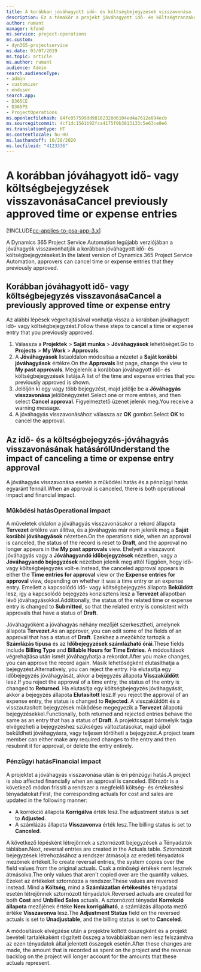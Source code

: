 ```yaml
---
title: A korábban jóváhagyott idő- és költségbejegyzések visszavonása
description: Ez a témakör a projekt jóváhagyott idő- és költségtranzakciójának visszavonásával kapcsolatban tartalmaz tájékoztatást.
author: rumant
manager: kfend
ms.service: project-operations
ms.custom:
- dyn365-projectservice
ms.date: 03/07/2019
ms.topic: article
ms.author: rumant
audience: Admin
search.audienceType:
- admin
- customizer
- enduser
search.app:
- D365CE
- D365PS
- ProjectOperations
ms.openlocfilehash: 84fc057599dd98162320d6104ed4a7612e894ecb
ms.sourcegitcommit: 4cf1dc1561b92fca4175f0b3813133c5e63ce8e6
ms.translationtype: HT
ms.contentlocale: hu-HU
ms.lasthandoff: 10/28/2020
ms.locfileid: "4123336"
---
```

# <a name="cancel-previously-approved-time-or-expense-entries"></a><span data-ttu-id="f7ae0-103">A korábban jóváhagyott idő- vagy költségbejegyzések visszavonása</span><span class="sxs-lookup"><span data-stu-id="f7ae0-103">Cancel previously approved time or expense entries</span></span>

[!INCLUDE[cc-applies-to-psa-app-3.x](../includes/cc-applies-to-psa-app-3x.md)]

<span data-ttu-id="f7ae0-104">A Dynamics 365 Project Service Automation legújabb verziójában a jóváhagyók visszavonhatják a korábban jóváhagyott idő- és költségbejegyzéseket.</span><span class="sxs-lookup"><span data-stu-id="f7ae0-104">In the latest version of Dynamics 365 Project Service Automation, approvers can cancel time or expense entries that they previously approved.</span></span>

## <a name="cancel-a-previously-approved-time-or-expense-entry"></a><span data-ttu-id="f7ae0-105">Korábban jóváhagyott idő- vagy költségbejegyzés visszavonása</span><span class="sxs-lookup"><span data-stu-id="f7ae0-105">Cancel a previously approved time or expense entry</span></span>

<span data-ttu-id="f7ae0-106">Az alábbi lépések végrehajtásával vonhatja vissza a korábban jóváhagyott idő- vagy költségbejegyzést.</span><span class="sxs-lookup"><span data-stu-id="f7ae0-106">Follow these steps to cancel a time or expense entry that you previously approved.</span></span>

1. <span data-ttu-id="f7ae0-107">Válassza a **Projektek** \> **Saját munka** \> **Jóváhagyások** lehetőséget.</span><span class="sxs-lookup"><span data-stu-id="f7ae0-107">Go to **Projects** \> **My Work** \> **Approvals**.</span></span>
2. <span data-ttu-id="f7ae0-108">A **Jóváhagyások** listaoldalon módosítsa a nézetet a **Saját korábbi jóváhagyások** értékre.</span><span class="sxs-lookup"><span data-stu-id="f7ae0-108">On the **Approvals** list page, change the view to **My past approvals**.</span></span> <span data-ttu-id="f7ae0-109">Megjelenik a korábban jóváhagyott idő- és költségbejegyzések listája.</span><span class="sxs-lookup"><span data-stu-id="f7ae0-109">A list of the time and expense entries that you previously approved is shown.</span></span>
3. <span data-ttu-id="f7ae0-110">Jelöljön ki egy vagy több bejegyzést, majd jelölje be a **Jóváhagyás visszavonása** jelölőnégyzetet.</span><span class="sxs-lookup"><span data-stu-id="f7ae0-110">Select one or more entries, and then select **Cancel approval**.</span></span> <span data-ttu-id="f7ae0-111">Figyelmeztető üzenet jelenik meg.</span><span class="sxs-lookup"><span data-stu-id="f7ae0-111">You receive a warning message.</span></span>
4. <span data-ttu-id="f7ae0-112">A jóváhagyás visszavonásához válassza az **OK** gombot.</span><span class="sxs-lookup"><span data-stu-id="f7ae0-112">Select **OK** to cancel the approval.</span></span>

## <a name="understand-the-impact-of-canceling-a-time-or-expense-entry-approval"></a><span data-ttu-id="f7ae0-113">Az idő- és a költségbejegyzés-jóváhagyás visszavonásának hatásáról</span><span class="sxs-lookup"><span data-stu-id="f7ae0-113">Understand the impact of canceling a time or expense entry approval</span></span>

<span data-ttu-id="f7ae0-114">A jóváhagyás visszavonása esetén a működési hatás és a pénzügyi hatás egyaránt fennáll.</span><span class="sxs-lookup"><span data-stu-id="f7ae0-114">When an approval is canceled, there is both operational impact and financial impact.</span></span>

### <a name="operational-impact"></a><span data-ttu-id="f7ae0-115">Működési hatás</span><span class="sxs-lookup"><span data-stu-id="f7ae0-115">Operational impact</span></span>

<span data-ttu-id="f7ae0-116">A műveletek oldalon a jóváhagyás visszavonásakor a rekord állapota **Tervezet** értékre van állítva, és a jóváhagyás már nem jelenik meg a **Saját korábbi jóváhagyások** nézetben.</span><span class="sxs-lookup"><span data-stu-id="f7ae0-116">On the operations side, when an approval is canceled, the status of the record is reset to **Draft**, and the approval no longer appears in the **My past approvals** view.</span></span> <span data-ttu-id="f7ae0-117">Ehelyett a visszavont jóváhagyás vagy a **Jóváhagyandó időbejegyzések** nézetben, vagy a **Jóváhagyandó bejegyzések** nézetben jelenik meg attól függően, hogy idő- vagy költségbejegyzés volt-e.</span><span class="sxs-lookup"><span data-stu-id="f7ae0-117">Instead, the canceled approval appears in either the **Time entries for approval** view or the **Expense entries for approval** view, depending on whether it was a time entry or an expense entry.</span></span> <span data-ttu-id="f7ae0-118">Emellett a kapcsolódó idő- vagy költségbejegyzés állapota **Beküldött** lesz, így a kapcsolódó bejegyzés konzisztens lesz a **Tervezet** állapotban lévő jóváhagyásokkal.</span><span class="sxs-lookup"><span data-stu-id="f7ae0-118">Additionally, the status of the related time or expense entry is changed to **Submitted**, so that the related entry is consistent with approvals that have a status of **Draft**.</span></span>

<span data-ttu-id="f7ae0-119">Jóváhagyóként a jóváhagyás néhány mezőjét szerkesztheti, amelynek állapota **Tervezet**.</span><span class="sxs-lookup"><span data-stu-id="f7ae0-119">As an approver, you can edit some of the fields of an approval that has a status of **Draft**.</span></span> <span data-ttu-id="f7ae0-120">Ezekhez a mezőkhöz tartozik a **Számlázás típusa** és az **Időbejegyzések számlázható órái**.</span><span class="sxs-lookup"><span data-stu-id="f7ae0-120">These fields include **Billing Type** and **Billable Hours for Time Entries**.</span></span> <span data-ttu-id="f7ae0-121">A módosítások végrehajtása után ismét jóváhagyhatja a rekordot.</span><span class="sxs-lookup"><span data-stu-id="f7ae0-121">After you make changes, you can approve the record again.</span></span> <span data-ttu-id="f7ae0-122">Másik lehetőségként elutasíthatja a bejegyzést.</span><span class="sxs-lookup"><span data-stu-id="f7ae0-122">Alternatively, you can reject the entry.</span></span> <span data-ttu-id="f7ae0-123">Ha elutasítja egy időbejegyzés jóváhagyását, akkor a bejegyzés állapota **Visszaküldött** lesz.</span><span class="sxs-lookup"><span data-stu-id="f7ae0-123">If you reject the approval of a time entry, the status of the entry is changed to **Returned**.</span></span> <span data-ttu-id="f7ae0-124">Ha elutasítja egy költségbejegyzés jóváhagyását, akkor a bejegyzés állapota **Elutasított** lesz.</span><span class="sxs-lookup"><span data-stu-id="f7ae0-124">If you reject the approval of an expense entry, the status is changed to **Rejected**.</span></span> <span data-ttu-id="f7ae0-125">A visszaküldött és a visszautasított bejegyzések működése megegyezik a **Tervezet** állapotú bejegyzésekkel.</span><span class="sxs-lookup"><span data-stu-id="f7ae0-125">Functionally, both returned and rejected entries behave the same as an entry that has a status of **Draft**.</span></span> <span data-ttu-id="f7ae0-126">A projektcsapat bármelyik tagja elvégezheti a bejegyzéshez szükséges változtatásokat, majd újból beküldheti jóváhagyásra, vagy teljesen törölheti a bejegyzést.</span><span class="sxs-lookup"><span data-stu-id="f7ae0-126">A project team member can either make any required changes to the entry and then resubmit it for approval, or delete the entry entirely.</span></span>

### <a name="financial-impact"></a><span data-ttu-id="f7ae0-127">Pénzügyi hatás</span><span class="sxs-lookup"><span data-stu-id="f7ae0-127">Financial impact</span></span>

<span data-ttu-id="f7ae0-128">A projektet a jóváhagyás visszavonása után is éri pénzügyi hatás.</span><span class="sxs-lookup"><span data-stu-id="f7ae0-128">A project is also affected financially when an approval is canceled.</span></span> <span data-ttu-id="f7ae0-129">Előrször is a következő módon frissíti a rendszer a megfelelő költség- és értékesítési tényadatokat:</span><span class="sxs-lookup"><span data-stu-id="f7ae0-129">First, the corresponding actuals for cost and sales are updated in the following manner:</span></span>

- <span data-ttu-id="f7ae0-130">A korrekció állapota **Korrigálva** érték lesz.</span><span class="sxs-lookup"><span data-stu-id="f7ae0-130">The adjustment status is set to **Adjusted**.</span></span>
- <span data-ttu-id="f7ae0-131">A számlázás állapota **Visszavonva** érték lesz.</span><span class="sxs-lookup"><span data-stu-id="f7ae0-131">The billing status is set to **Canceled**.</span></span>

<span data-ttu-id="f7ae0-132">A következő lépésként létrejönnek a sztornózott bejegyzések a Tényadatok táblában.</span><span class="sxs-lookup"><span data-stu-id="f7ae0-132">Next, reversal entries are created in the Actuals table.</span></span> <span data-ttu-id="f7ae0-133">Sztornózott bejegyzések létrehozásához a rendszer átmásolja az eredeti tényadatok mezőinek értékeit.</span><span class="sxs-lookup"><span data-stu-id="f7ae0-133">To create reversal entries, the system copies over the field values from the original actuals.</span></span> <span data-ttu-id="f7ae0-134">Csak a minőségi értékek nem lesznek átmásolva.</span><span class="sxs-lookup"><span data-stu-id="f7ae0-134">The only values that aren't copied over are the quantity values.</span></span> <span data-ttu-id="f7ae0-135">Ezeket az értékeket sztornózza a rendszer.</span><span class="sxs-lookup"><span data-stu-id="f7ae0-135">These values are reversed instead.</span></span> <span data-ttu-id="f7ae0-136">Mind a **Költség**, mind a **Számlázatlan értékesítés** tényadatai esetén létrejönnek sztornózott tényadatok.</span><span class="sxs-lookup"><span data-stu-id="f7ae0-136">Reversed actuals are created for both **Cost** and **Unbilled Sales** actuals.</span></span> <span data-ttu-id="f7ae0-137">A sztornózott tényadat **Korrekció állapota** mezőjének értéke **Nem korrigálható**, a számlázás állapota mező értéke **Visszavonva** lesz.</span><span class="sxs-lookup"><span data-stu-id="f7ae0-137">The **Adjustment Status** field on the reversed actuals is set to **Unadjustable**, and the billing status is set to **Canceled**.</span></span>

<span data-ttu-id="f7ae0-138">A módosítások elvégzése után a projektre költött összegként és a projekt bevételi tartalékaként rögzített összeg a továbbiakban nem lesz felszámítva az ezen tényadatok által jelentett összegek esetén.</span><span class="sxs-lookup"><span data-stu-id="f7ae0-138">After these changes are made, the amount that is recorded as spent on the project and the revenue backlog on the project will longer account for the amounts that these actuals represent.</span></span>
